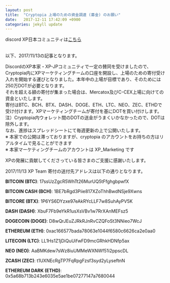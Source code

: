 ```yaml
---
layout: post
title:  "Cryptopia 上場のための資金調達 (募金) のお願い"
date:   2017-12-11 17:42:09 +0900
categories: jekyll update
---
```

discord XP日本コミュニティは[こちら](http://discord.gg/kDRZz4w)  

<br>
以下、2017/11/13の記事となります。  

DiscordのXP本家・XP-JPコミュニティで一定の賛同を受けましたので、Cryptopia内にXPマーケティングチームの口座を開設し、上場のための寄付受け入れを開始する運びとなりました。本年中の上場が目標であり、そのためには250万DOTが必要となります。  
それを超える額の寄付が集まった場合は、Mercatox及びC-CEX上場に向けての資金といたします。  
寄付はBTC、BCH、BTX、DASH、DOGE、ETH、LTC、NEO、ZEC、ETHDで受け付けます。XPマーケティングチームが寄付を基にDOTを買い付けします。 注）Cryptopia内ウォレット間のDOTの送金がうまくいかなかったので、DOTは除外します。  
なお、進捗はスプレッドシートにて毎週更新の上で公開いたします。  
※ 本家での公開は滞っておりますが、cryptopia のアカウントをお持ちの方はリアルタイムで見ることができます  
※ 本家マーケティングチームのアカウントは XP_Marketing です  

XPの発展に貢献してくださっている皆さまのご支援に感謝いたします。  

2017/11/13 XP Team 寄付の送付先アドレスは以下の通りとなります。  

**BITCOIN (BTC)**: 17ssUzZgcR5WhTt26MurUQ5tFfghgbpwfX  

**BITCOIN CASH (BCH)**: 1BE7bRgd3Piie817XZoThhBwdNSje9Xwns  

**BITCORE (BTX)**: 1P6YS6DYzxe97eAkRYcLLF7w8SuhAyPV5K  

**DASH (DASH)**: XbuF7Fb9eYkR1usXsVBv1w7RrXAnMEFsz5  

**DOGECOIN (DOGE)**: D8wQrJEuZJRkRJnRvCZQFoSt3NNieo7WcJ  

**ETHEREUM (ETH)**: 0xac166577bada78063e1044f6580c6626ca2e0aa0  

**LITECOIN (LTC)**: LL1Hs1Z1jDiQuUifwFD9mcGRhkHDNfp5ax  

**NEO (NEO)**: AaBMKdew7sWz8iuUMMeWXNWf51i2ppscDL  

**ZCASH (ZEC)**: t1UXNEcRgTP7FqRpgFzsf3syd2yLyseftnN  

**ETHEREUM DARK (ETHD)**: 0x5a68b713b243e6035e5ae1be07277147a7680044
